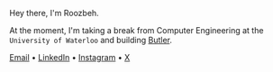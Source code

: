 Hey there, I'm Roozbeh.

At the moment, I'm taking a break from Computer Engineering at the `University of Waterloo` and building [Butler](https://butler.ai).

[Email](mailto:rooz@butler.ai) • [LinkedIn](https://linkedin.com/in/roozbehali) • [Instagram](https://instagram.com/roozbehsali) • [X](https://x.com/roozbehsali)
